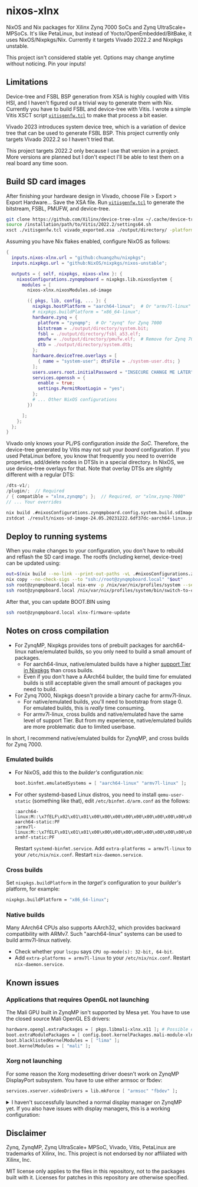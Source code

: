 # nixos-xlnx

NixOS and Nix packages for Xilinx Zynq 7000 SoCs and Zynq UltraScale+ MPSoCs. It's like PetaLinux, but instead of Yocto/OpenEmbedded/BitBake, it uses NixOS/Nixpkgs/Nix. Currently it targets Vivado 2022.2 and Nixpkgs unstable.

This project isn't considered stable yet. Options may change anytime without noticing. Pin your inputs!

## Limitations

Device-tree and FSBL BSP generation from XSA is highly coupled with Vitis HSI, and I haven't figured out a trivial way to generate them with Nix. Currently you have to build FSBL and device-tree with Vitis. I wrote a simple Vitis XSCT script [`vitisgenfw.tcl`](./vitisgenfw.tcl) to make that process a bit easier.

Vivado 2023 introduces system device tree, which is a variation of device tree that can be used to generate FSBL BSP. This project currently only targets Vivado 2022.2 so I haven't tried that.

This project targets 2022.2 only because I use that version in a project. More versions are planned but I don't expect I'll be able to test them on a real board any time soon.

## Build SD card images

After finishing your hardware design in Vivado, choose File > Export > Export Hardware... Save the XSA file. Run [`vitisgenfw.tcl`](./vitisgenfw.tcl) to generate the bitstream, FSBL, PMUFW, and device-tree.

```bash
git clone https://github.com/Xilinx/device-tree-xlnx ~/.cache/device-tree-xlnx -b xilinx_v2022.2 --depth 1
source /installation/path/to/Vitis/2022.2/settings64.sh
xsct ./vitisgenfw.tcl vivado_exported.xsa ./output/directory/ -platform zynqmp  # Or "zynq" for Zynq 7000
```

Assuming you have Nix flakes enabled, configure NixOS as follows:

```nix
{
  inputs.nixos-xlnx.url = "github:chuangzhu/nixpkgs";
  inputs.nixpkgs.url = "github:NixOS/nixpkgs/nixos-unstable";

  outputs = { self, nixpkgs, nixos-xlnx }: {
    nixosConfigurations.zynqmpboard = nixpkgs.lib.nixosSystem {
      modules = [
        nixos-xlnx.nixosModules.sd-image

        ({ pkgs, lib, config, ... }: {
          nixpkgs.hostPlatform = "aarch64-linux";  # Or "armv7l-linux" for Zynq 7000
          # nixpkgs.buildPlatform = "x86_64-linux";
          hardware.zynq = {
            platform = "zynqmp";  # Or "zynq" for Zynq 7000
            bitstream = ./output/directory/system.bit;
            fsbl = ./output/directory/fsbl_a53.elf;
            pmufw = ./output/directory/pmufw.elf;  # Remove for Zynq 7000
            dtb = ./output/directory/system.dtb;
          };
          hardware.deviceTree.overlays = [
            { name = "system-user"; dtsFile = ./system-user.dts; }
          ];
          users.users.root.initialPassword = "INSECURE CHANGE ME LATER";
          services.openssh = {
            enable = true;
            settings.PermitRootLogin = "yes";
          };
          # ... Other NixOS configurations
        })

      ];
    };
  };
}
```

Vivado only knows your PL/PS configuration *inside the SoC*. Therefore, the device-tree generated by Vitis may not suit your *board* configuration. If you used PetaLinux before, you know that frequently you need to override properties, add/delete nodes in DTSIs in a special directory. In NixOS, we use device-tree overlays for that. Note that overlay DTSs are slightly different with a regular DTS:

```c
/dts-v1/;
/plugin/;  // Required
/ { compatible = "xlnx,zynqmp"; };  // Required, or "xlnx,zynq-7000"
// ... Your overrides
```

```bash
nix build .#nixosConfigurations.zynqmpboard.config.system.build.sdImage -vL
zstdcat ./result/nixos-sd-image-24.05.20231222.6df37dc-aarch64-linux.img.zst | sudo dd of=/dev/mmcblk0 status=progress
```

## Deploy to running systems

When you make changes to your configuration, you don't have to rebuild and reflash the SD card image. The rootfs (including kernel, device-tree) can be updated using:

```bash
out=$(nix build --no-link --print-out-paths -vL .#nixosConfigurations.zynqmpboard.config.system.build.toplevel)
nix copy --no-check-sigs --to "ssh://root@zynqmpboard.local" "$out"
ssh root@zynqmpboard.local nix-env -p /nix/var/nix/profiles/system --set $out
ssh root@zynqmpboard.local /nix/var/nix/profiles/system/bin/switch-to-configuration switch
```

After that, you can update BOOT.BIN using

```bash
ssh root@zynqmpboard.local xlnx-firmware-update
```

## Notes on cross compilation

* For ZynqMP, Nixpkgs provides tons of prebuilt packages for aarch64-linux native/emulated builds, so you only need to build a small amount of packages.
  - For aarch64-linux, native/emulated builds have a higher [support Tier in Nixpkgs](https://github.com/NixOS/rfcs/blob/master/rfcs/0046-platform-support-tiers.md) than cross builds.
  - Even if you don't have a AArch64 builder, the build time for emulated builds is still acceptable given the small amount of packages you need to build.
* For Zynq 7000, Nixpkgs doesn't provide a binary cache for armv7l-linux.
  - For native/emulated builds, you'll need to bootstrap from stage 0. For emulated builds, this is *really* time consuming.
  - For armv7l-linux, cross builds and native/emulated have the same level of support Tier. But from my experience, native/emulated builds are more problematic due to limited userbase.

In short, I recommend native/emulated builds for ZynqMP, and cross builds for Zynq 7000.

### Emulated builds
- For NixOS, add this to the *builder's* configuration.nix:
  ```nix
  boot.binfmt.emulatedSystems = [ "aarch64-linux" "armv7l-linux" ];
  ```
- For other systemd-based Linux distros, you need to install `qemu-user-static` (something like that), edit `/etc/binfmt.d/arm.conf` as the follows:
  ```
  :aarch64-linux:M::\x7fELF\x02\x01\x01\x00\x00\x00\x00\x00\x00\x00\x00\x00\x02\x00\xb7\x00:\xff\xff\xff\xff\xff\xff\xff\x00\xff\xff\xff\xff\xff\xff\x00\xff\xfe\xff\xff\xff:/usr/bin/qemu-aarch64-static:PF
  :armv7l-linux:M::\x7fELF\x01\x01\x01\x00\x00\x00\x00\x00\x00\x00\x00\x00\x02\x00\x28\x00:\xff\xff\xff\xff\xff\xff\xff\x00\xff\xff\xff\xff\xff\xff\x00\xff\xfe\xff\xff\xff:/usr/bin/qemu-armhf-static:PF
  ```
  Restart `systemd-binfmt.service`. Add `extra-platforms = armv7l-linux` to your `/etc/nix/nix.conf`. Restart `nix-daemon.service`.

### Cross builds
Set `nixpkgs.buildPlatform` in the *target's* configuration to your *builder's* platform, for example:
```nix
nixpkgs.buildPlatform = "x86_64-linux";
```

### Native builds
Many AArch64 CPUs also supports AArch32, which provides backward compatibility with ARMv7. Such "aarch64-linux" systems can be used to build armv7l-linux natively.
  - Check whether your `lscpu` says `CPU op-mode(s): 32-bit, 64-bit`.
  - Add `extra-platforms = armv7l-linux` to your `/etc/nix/nix.conf`. Restart `nix-daemon.service`.

## Known issues

### Applications that requires OpenGL not launching

The Mali GPU built in ZynqMP isn't supported by Mesa yet. You have to use the closed source Mali OpenGL ES drivers:

```nix
hardware.opengl.extraPackages = [ pkgs.libmali-xlnx.x11 ]; # Possible choices: wayland, x11, fbdev, headless
boot.extraModulePackages = [ config.boot.kernelPackages.mali-module-xlnx ];
boot.blacklistedKernelModules = [ "lima" ];
boot.kernelModules = [ "mali" ];
```

### Xorg not launching

For some reason the Xorg modesetting driver doesn't work on ZynqMP DisplayPort subsystem. You have to use either armsoc or fbdev:

```nix
services.xserver.videoDrivers = lib.mkForce [ "armsoc" "fbdev" ];
```

<details>
<summary>
I haven't successfully launched a normal display manager on ZynqMP yet. If you also have issues with display managers, this is a working configuration:
</summary>

```nix
services.xserver.enable = true;
services.xserver.videoDrivers = lib.mkForce [ /*"armsoc"*/ "fbdev" ];
services.xserver.displayManager.sx.enable = true;
services.xserver.windowManager.i3.enable = true;
systemd.services.i3 = {
  wantedBy = [ "multi-user.target" ];
  script = ''
    . /etc/profile
    exec sx i3 -c /etc/i3/config
  '';
  # Sometimes systemd deactivate it instantly even with no error
  # Restart indefinitely
  unitConfig.StartLimitIntervalSec = 0;
  serviceConfig = {
    User = "root";
    Group = "root";
    PAMName = "login";
    WorkingDirectory = "~";
    Restart = "always";
    TTYPath = "/dev/tty1";
    TTYReset = "yes";
    TTYVHangup = "yes";
    TTYVTDisallocate = "yes";
    StandardInput = "tty-force";
    StandardOutput = "journal";
    StandardError = "journal";
  };
};
```
</details>

## Disclaimer

Zynq, ZynqMP, Zynq UltraScale+ MPSoC, Vivado, Vitis, PetaLinux are trademarks of Xilinx, Inc. This project is not endorsed by nor affiliated with Xilinx, Inc.

MIT license only applies to the files in this repository, not to the packages built with it. Licenses for patches in this repository are otherwise specified.
